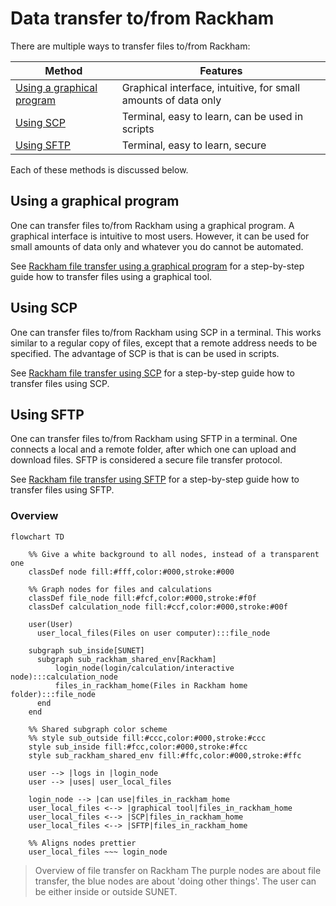 # Data transfer to/from Rackham

There are multiple ways to transfer files to/from Rackham:

Method                                                        |Features
--------------------------------------------------------------|---------------------------------------------
[Using a graphical program](#using-a-graphical-program)       |Graphical interface, intuitive, for small amounts of data only
[Using SCP](#using-SCP)                                       |Terminal, easy to learn, can be used in scripts
[Using SFTP](#using-SFTP)                                     |Terminal, easy to learn, secure

Each of these methods is discussed below.

## Using a graphical program

One can transfer files to/from Rackham using a graphical program.
A graphical interface is intuitive to most users.
However, it can be used for small amounts of data only
and whatever you do cannot be automated.

See [Rackham file transfer using a graphical program](rackham_file_transfer_using_gui.md)
for a step-by-step guide how to transfer files using
a graphical tool.

## Using SCP

One can transfer files to/from Rackham 
using SCP in a terminal.
This works similar to a regular copy of files,
except that a remote address needs to be specified.
The advantage of SCP is that is can be used in scripts.

See [Rackham file transfer using SCP](rackham_file_transfer_using_scp.md)
for a step-by-step guide how to transfer files using SCP.

## Using SFTP

One can transfer files to/from Rackham using SFTP in a terminal.
One connects a local and a remote folder, 
after which one can upload and download files.
SFTP is considered a secure file transfer protocol.

See [Rackham file transfer using SFTP](rackham_file_transfer_using_sftp.md)
for a step-by-step guide how to transfer files using SFTP.

### Overview

```mermaid
flowchart TD

    %% Give a white background to all nodes, instead of a transparent one
    classDef node fill:#fff,color:#000,stroke:#000

    %% Graph nodes for files and calculations
    classDef file_node fill:#fcf,color:#000,stroke:#f0f
    classDef calculation_node fill:#ccf,color:#000,stroke:#00f

    user(User)
      user_local_files(Files on user computer):::file_node

    subgraph sub_inside[SUNET]
      subgraph sub_rackham_shared_env[Rackham]
          login_node(login/calculation/interactive node):::calculation_node
          files_in_rackham_home(Files in Rackham home folder):::file_node
      end
    end

    %% Shared subgraph color scheme
    %% style sub_outside fill:#ccc,color:#000,stroke:#ccc
    style sub_inside fill:#fcc,color:#000,stroke:#fcc
    style sub_rackham_shared_env fill:#ffc,color:#000,stroke:#ffc

    user --> |logs in |login_node
    user --> |uses| user_local_files

    login_node --> |can use|files_in_rackham_home
    user_local_files <--> |graphical tool|files_in_rackham_home
    user_local_files <--> |SCP|files_in_rackham_home
    user_local_files <--> |SFTP|files_in_rackham_home

    %% Aligns nodes prettier
    user_local_files ~~~ login_node
```

> Overview of file transfer on Rackham
> The purple nodes are about file transfer,
> the blue nodes are about 'doing other things'.
> The user can be either inside or outside SUNET.

